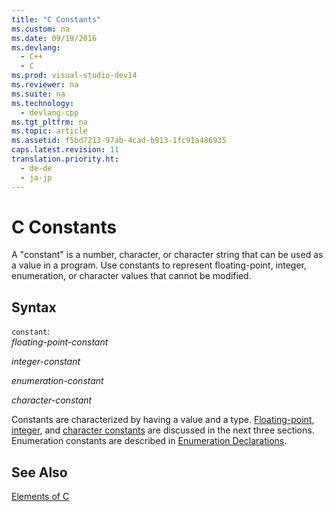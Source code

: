 ```yaml
---
title: "C Constants"
ms.custom: na
ms.date: 09/19/2016
ms.devlang: 
  - C++
  - C
ms.prod: visual-studio-dev14
ms.reviewer: na
ms.suite: na
ms.technology: 
  - devlang-cpp
ms.tgt_pltfrm: na
ms.topic: article
ms.assetid: f5bd7213-97ab-4cad-b913-1fc91a486935
caps.latest.revision: 11
translation.priority.ht: 
  - de-de
  - ja-jp
---
```

# C Constants
A "constant" is a number, character, or character string that can be used as a value in a program. Use constants to represent floating-point, integer, enumeration, or character values that cannot be modified.  
  
## Syntax  
 `constant`:  
 *floating-point-constant*  
  
 *integer-constant*  
  
 *enumeration-constant*  
  
 *character-constant*  
  
 Constants are characterized by having a value and a type. [Floating-point](../vs140/C-Floating-Point-Constants.md), [integer](../vs140/C-Integer-Constants.md), and [character constants](../vs140/C-Character-Constants.md) are discussed in the next three sections. Enumeration constants are described in [Enumeration Declarations](../vs140/C-Enumeration-Declarations.md).  
  
## See Also  
 [Elements of C](../vs140/Elements-of-C.md)